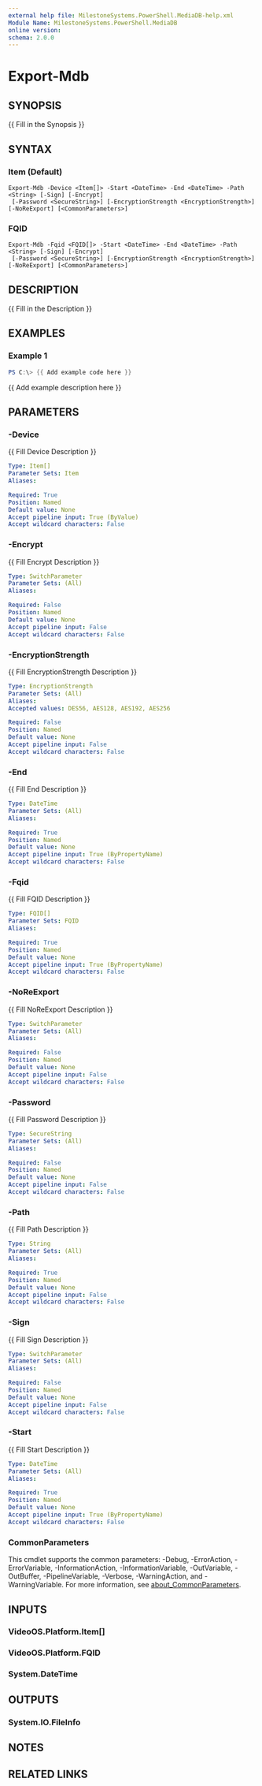 ```yaml
---
external help file: MilestoneSystems.PowerShell.MediaDB-help.xml
Module Name: MilestoneSystems.PowerShell.MediaDB
online version:
schema: 2.0.0
---
```


# Export-Mdb

## SYNOPSIS
{{ Fill in the Synopsis }}

## SYNTAX

### Item (Default)
```
Export-Mdb -Device <Item[]> -Start <DateTime> -End <DateTime> -Path <String> [-Sign] [-Encrypt]
 [-Password <SecureString>] [-EncryptionStrength <EncryptionStrength>] [-NoReExport] [<CommonParameters>]
```

### FQID
```
Export-Mdb -Fqid <FQID[]> -Start <DateTime> -End <DateTime> -Path <String> [-Sign] [-Encrypt]
 [-Password <SecureString>] [-EncryptionStrength <EncryptionStrength>] [-NoReExport] [<CommonParameters>]
```

## DESCRIPTION
{{ Fill in the Description }}

## EXAMPLES

### Example 1
```powershell
PS C:\> {{ Add example code here }}
```

{{ Add example description here }}

## PARAMETERS

### -Device
{{ Fill Device Description }}

```yaml
Type: Item[]
Parameter Sets: Item
Aliases:

Required: True
Position: Named
Default value: None
Accept pipeline input: True (ByValue)
Accept wildcard characters: False
```

### -Encrypt
{{ Fill Encrypt Description }}

```yaml
Type: SwitchParameter
Parameter Sets: (All)
Aliases:

Required: False
Position: Named
Default value: None
Accept pipeline input: False
Accept wildcard characters: False
```

### -EncryptionStrength
{{ Fill EncryptionStrength Description }}

```yaml
Type: EncryptionStrength
Parameter Sets: (All)
Aliases:
Accepted values: DES56, AES128, AES192, AES256

Required: False
Position: Named
Default value: None
Accept pipeline input: False
Accept wildcard characters: False
```

### -End
{{ Fill End Description }}

```yaml
Type: DateTime
Parameter Sets: (All)
Aliases:

Required: True
Position: Named
Default value: None
Accept pipeline input: True (ByPropertyName)
Accept wildcard characters: False
```

### -Fqid
{{ Fill FQID Description }}

```yaml
Type: FQID[]
Parameter Sets: FQID
Aliases:

Required: True
Position: Named
Default value: None
Accept pipeline input: True (ByPropertyName)
Accept wildcard characters: False
```

### -NoReExport
{{ Fill NoReExport Description }}

```yaml
Type: SwitchParameter
Parameter Sets: (All)
Aliases:

Required: False
Position: Named
Default value: None
Accept pipeline input: False
Accept wildcard characters: False
```

### -Password
{{ Fill Password Description }}

```yaml
Type: SecureString
Parameter Sets: (All)
Aliases:

Required: False
Position: Named
Default value: None
Accept pipeline input: False
Accept wildcard characters: False
```

### -Path
{{ Fill Path Description }}

```yaml
Type: String
Parameter Sets: (All)
Aliases:

Required: True
Position: Named
Default value: None
Accept pipeline input: False
Accept wildcard characters: False
```

### -Sign
{{ Fill Sign Description }}

```yaml
Type: SwitchParameter
Parameter Sets: (All)
Aliases:

Required: False
Position: Named
Default value: None
Accept pipeline input: False
Accept wildcard characters: False
```

### -Start
{{ Fill Start Description }}

```yaml
Type: DateTime
Parameter Sets: (All)
Aliases:

Required: True
Position: Named
Default value: None
Accept pipeline input: True (ByPropertyName)
Accept wildcard characters: False
```

### CommonParameters
This cmdlet supports the common parameters: -Debug, -ErrorAction, -ErrorVariable, -InformationAction, -InformationVariable, -OutVariable, -OutBuffer, -PipelineVariable, -Verbose, -WarningAction, and -WarningVariable. For more information, see [about_CommonParameters](http://go.microsoft.com/fwlink/?LinkID=113216).

## INPUTS

### VideoOS.Platform.Item[]

### VideoOS.Platform.FQID

### System.DateTime

## OUTPUTS

### System.IO.FileInfo

## NOTES

## RELATED LINKS
